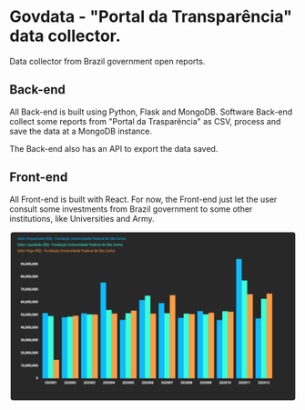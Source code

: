 # Govdata - "Portal da Transparência" data collector.

Data collector from Brazil government open reports.

## Back-end

All Back-end is built using Python, Flask and MongoDB. Software Back-end collect some reports from "Portal da Trasparência" as CSV, process and save the data at a MongoDB instance.

The Back-end also has an API to export the data saved.

## Front-end

All Front-end is built with React. For now, the Front-end just let the user consult some investments from Brazil government to some other institutions, like Universities and Army.


![alt text](screenshot-chart.png "Chart Screenshot")